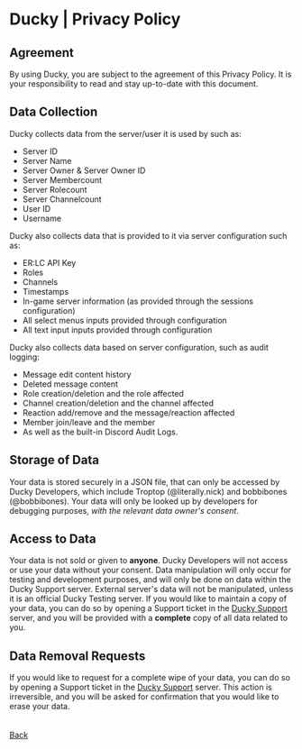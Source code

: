# Ducky | Privacy Policy
## Agreement
By using Ducky, you are subject to the agreement of this Privacy Policy. It is your responsibility to read and stay up-to-date with this document.

## Data Collection
Ducky collects data from the server/user it is used by such as:
- Server ID
- Server Name
- Server Owner & Server Owner ID
- Server Membercount
- Server Rolecount
- Server Channelcount
- User ID
- Username

Ducky also collects data that is provided to it via server configuration such as:
- ER:LC API Key
- Roles
- Channels
- Timestamps
- In-game server information (as provided through the sessions configuration)
- All select menus inputs provided through configuration
- All text input inputs provided through configuration

Ducky also collects data based on server configuration, such as audit logging:
- Message edit content history
- Deleted message content
- Role creation/deletion and the role affected
- Channel creation/deletion and the channel affected
- Reaction add/remove and the message/reaction affected
- Member join/leave and the member
- As well as the built-in Discord Audit Logs.
  
## Storage of Data
Your data is stored securely in a JSON file, that can only be accessed by Ducky Developers, which include Troptop (@literally.nick) and bobbibones (@bobbibones). Your data will only be looked up by developers for debugging purposes, *with the relevant data owner's consent*.

## Access to Data
Your data is not sold or given to **anyone**. Ducky Developers will not access or use your data without your consent. Data manipulation will only occur for testing and development purposes, and will only be done on data within the Ducky Support server. External server's data will not be manipulated, unless it is an official Ducky Testing server. If you would like to maintain a copy of your data, you can do so by opening a Support ticket in the [Ducky Support](https://discord.gg/w2dNr7vuKP) server, and you will be provided with a **complete** copy of all data related to you.

## Data Removal Requests
If you would like to request for a complete wipe of your data, you can do so by opening a Support ticket in the [Ducky Support](https://discord.gg/w2dNr7vuKP) server. This action is irreversible, and you will be asked for confirmation that you would like to erase your data.\
\
\
[Back](https://nickisadev.github.io/Ducky)
